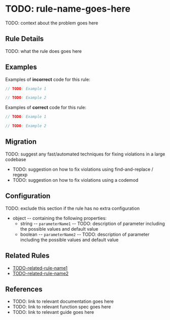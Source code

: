 # TODO: rule-name-goes-here

TODO: context about the problem goes here

## Rule Details

TODO: what the rule does goes here

## Examples

Examples of **incorrect** code for this rule:

```js
// TODO: Example 1
```

```js
// TODO: Example 2
```

Examples of **correct** code for this rule:

```js
// TODO: Example 1
```

```js
// TODO: Example 2
```

## Migration

TODO: suggest any fast/automated techniques for fixing violations in a large codebase

- TODO: suggestion on how to fix violations using find-and-replace / regexp
- TODO: suggestion on how to fix violations using a codemod

## Configuration

TODO: exclude this section if the rule has no extra configuration

- object -- containing the following properties:
  - string -- `parameterName1` -- TODO: description of parameter including the possible values and default value
  - boolean -- `parameterName2` -- TODO: description of parameter including the possible values and default value

## Related Rules

- [TODO-related-rule-name1](related-rule-name1.md)
- [TODO-related-rule-name2](related-rule-name2.md)

## References

- TODO: link to relevant documentation goes here
- TODO: link to relevant function spec goes here
- TODO: link to relevant guide goes here
